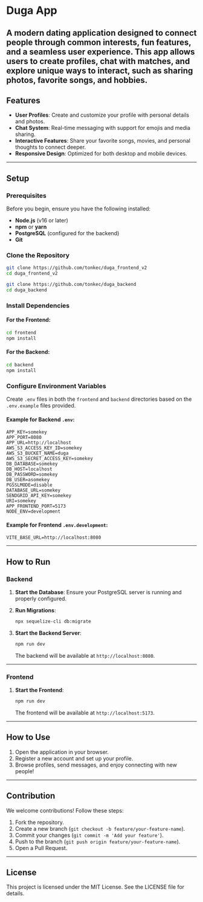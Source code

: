 # Duga App

## A modern dating application designed to connect people through common interests, fun features, and a seamless user experience. This app allows users to create profiles, chat with matches, and explore unique ways to interact, such as sharing photos, favorite songs, and hobbies.

## Features

- **User Profiles**: Create and customize your profile with personal details and photos.
- **Chat System**: Real-time messaging with support for emojis and media sharing.
- **Interactive Features**: Share your favorite songs, movies, and personal thoughts to connect deeper.
- **Responsive Design**: Optimized for both desktop and mobile devices.

---

## Setup

### Prerequisites

Before you begin, ensure you have the following installed:

- **Node.js** (v16 or later)
- **npm** or **yarn**
- **PostgreSQL** (configured for the backend)
- **Git**

### Clone the Repository

```bash
git clone https://github.com/tonkec/duga_frontend_v2
cd duga_frontend_v2
```

```bash
git clone https://github.com/tonkec/duga_backend
cd duga_backend
```

### Install Dependencies

#### For the Frontend:

```bash
cd frontend
npm install
```

#### For the Backend:

```bash
cd backend
npm install
```

### Configure Environment Variables

Create `.env` files in both the `frontend` and `backend` directories based on the `.env.example` files provided.

#### Example for Backend `.env`:

```env
APP_KEY=somekey
APP_PORT=8080
APP_URL=http://localhost
AWS_S3_ACCESS_KEY_ID=somekey
AWS_S3_BUCKET_NAME=duga
AWS_S3_SECRET_ACCESS_KEY=somekey
DB_DATABASE=somekey
DB_HOST=localhost
DB_PASSWORD=somekey
DB_USER=asomekey
PGSSLMODE=disable
DATABASE_URL=somekey
SENDGRID_API_KEY=somekey
URI=somekey
APP_FRONTEND_PORT=5173
NODE_ENV=development
```

#### Example for Frontend `.env.development`:

```env
VITE_BASE_URL=http://localhost:8080

```

---

## How to Run

### Backend

1. **Start the Database**:
   Ensure your PostgreSQL server is running and properly configured.

2. **Run Migrations**:

   ```bash
   npx sequelize-cli db:migrate
   ```

3. **Start the Backend Server**:

   ```bash
   npm run dev
   ```

   The backend will be available at `http://localhost:8080`.

---

### Frontend

1. **Start the Frontend**:

   ```bash
   npm run dev
   ```

   The frontend will be available at `http://localhost:5173`.

---

## How to Use

1. Open the application in your browser.
2. Register a new account and set up your profile.
3. Browse profiles, send messages, and enjoy connecting with new people!

---

## Contribution

We welcome contributions! Follow these steps:

1. Fork the repository.
2. Create a new branch (`git checkout -b feature/your-feature-name`).
3. Commit your changes (`git commit -m 'Add your feature'`).
4. Push to the branch (`git push origin feature/your-feature-name`).
5. Open a Pull Request.

---

## License

This project is licensed under the MIT License. See the LICENSE file for details.
